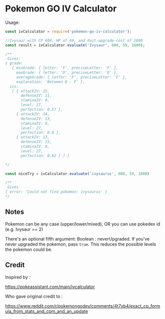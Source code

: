 # Pokemon GO IV Calculator

Usage:

```javascript
const ivCalculator = require('pokemon-go-iv-calculator');

//Ivysaur with CP 608, HP of 69, and dust-upgrade-cost of 1600
const result = ivCalculator.evaluate('Ivysaur', 608, 59, 1600);

/**
 Gives:
{ grade: 
   { minGrade: { letter: 'F', preciseLetter: 'F' },
     maxGrade: { letter: 'D', preciseLetter: 'D' },
     averageGrade: { letter: 'F', preciseLetter: 'F' },
     explanation: 'Between D - F' },
  ivs: 
   [ { attackIV: 15,
       defenseIV: 11,
       staminaIV: 0,
       level: 27,
       perfection: 0.57 },
     { attackIV: 14,
       defenseIV: 13,
       staminaIV: 0,
       level: 27,
       perfection: 0.6 },
     { attackIV: 13,
       defenseIV: 15,
       staminaIV: 0,
       level: 27,
       perfection: 0.62 } ] }

*/

const niceTry = ivCalculator.evaluate('ivysaurus', 608, 59, 1600)

/**
 Gives
{ error: 'Could not find pokemon: ivysaurus' }
*/
```

## Notes

Pokemon can be any case (upper/lower/mixed), OR you can use pokedex id (e.g. Ivysaur == 2)

There's an optional fifth argument: Boolean : neverUpgraded. If you've never upgraded the pokemon, pass `true`. This reduces the possible levels the pokemon could be.

## Credit

Inspired by : 

https://pokeassistant.com/main/ivcalculator

Who gave original credit to :

https://www.reddit.com/r/pokemongodev/comments/4t7xb4/exact_cp_formula_from_stats_and_cpm_and_an_update